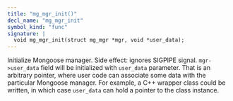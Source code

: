 ```yaml
---
title: "mg_mgr_init()"
decl_name: "mg_mgr_init"
symbol_kind: "func"
signature: |
  void mg_mgr_init(struct mg_mgr *mgr, void *user_data);
---
```


Initialize Mongoose manager. Side effect: ignores SIGPIPE signal.
`mgr->user_data` field will be initialized with `user_data` parameter.
That is an arbitrary pointer, where user code can associate some data
with the particular Mongoose manager. For example, a C++ wrapper class
could be written, in which case `user_data` can hold a pointer to the
class instance. 

